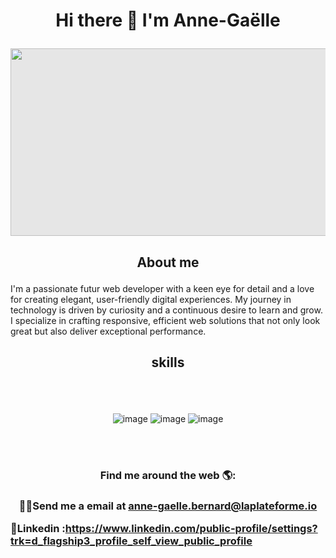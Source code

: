  <h1><p align="center" <h1>  Hi there 👋 I'm Anne-Gaëlle</p> </h1> 

<img style="display: block;-webkit-user-select: none;margin: auto;cursor: zoom-in;background-color: hsl(0, 0%, 90%);" src="https://user-images.githubusercontent.com/74038190/221352995-5ac18bdf-1a19-4f99-bbb6-77559b220470.gif" width="1000" height="300">

 <h2><p align="center" <h1>  About me </p> </h2> 
I'm a passionate futur web developer with a keen eye for detail and a love for creating elegant, user-friendly digital experiences. My journey in technology is driven by curiosity and a continuous desire to learn and grow. I specialize in crafting responsive, efficient web solutions that not only look great but also deliver exceptional performance.


 <h2><p align="center" <h2> skills </p> </h2> 

<br>
<br>
<p align="center"

![image](https://github.com/user-attachments/assets/123c1e1c-21b4-43c9-8d00-8516bc345051)
![image](https://github.com/user-attachments/assets/3500f7bd-3a1d-4309-b1aa-a6f866c7cba2)
![image](https://github.com/user-attachments/assets/f76632e9-df7b-4816-83bf-094db839bc83)
</p>

<br>
<br>

<h3><p align="center" <h1>  Find me around the web 🌎: </p> </h3> 
 <h3><p align="center" 


✍🏾Send me a email at anne-gaelle.bernard@laplateforme.io 

💼Linkedin :https://www.linkedin.com/public-profile/settings?trk=d_flagship3_profile_self_view_public_profile <h3> </p>  



